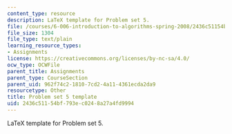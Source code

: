 ```yaml
---
content_type: resource
description: LaTeX template for Problem set 5.
file: /courses/6-006-introduction-to-algorithms-spring-2008/2436c51154bf793ec0248a27a4fd9994_ps5_template.tex
file_size: 1304
file_type: text/plain
learning_resource_types:
- Assignments
license: https://creativecommons.org/licenses/by-nc-sa/4.0/
ocw_type: OCWFile
parent_title: Assignments
parent_type: CourseSection
parent_uid: 962f74c2-1810-7cd2-4a11-4361ecda2da9
resourcetype: Other
title: Problem set 5 template
uid: 2436c511-54bf-793e-c024-8a27a4fd9994
---
```

LaTeX template for Problem set 5.